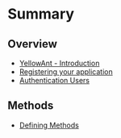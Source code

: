 # Summary

## Overview

* [YellowAnt - Introduction](README.md)
* [Registering your application](registering-your-application.md)
* [Authentication Users](authentication-users.md)

## Methods

* [Defining Methods](methods.md)

